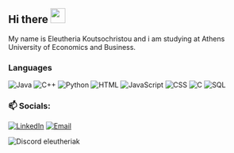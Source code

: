 ## Hi there <img src="https://raw.githubusercontent.com/MartinHeinz/MartinHeinz/master/wave.gif" width="30px" height="30px" />

My name is Eleutheria Koutsochristou and i am studying at Athens University of Economics and Business.
### Languages

![Java](https://img.shields.io/badge/-Java-000?&logo=Java&logoColor=logoColor=007396)
![C++](https://img.shields.io/badge/-C++-000?&logo=c%2b%2b&logoColor=00599C)
![Python](https://img.shields.io/badge/-Python-000?&logo=Python)
![HTML](https://img.shields.io/badge/-HTML-000?&logo=HTML5)
![JavaScript](https://img.shields.io/badge/-JavaScript-000?&logo=JavaScript)
![CSS](https://img.shields.io/badge/-CSS-000?&logo=CSS3)
![C](https://img.shields.io/badge/-C-000?&logo=C)
![SQL](https://img.shields.io/badge/-SQL-000?&logo=MySQL)

### 📫 Socials:

[![LinkedIn](https://img.shields.io/badge/-LinkedIn-000?&logo=LinkedIn&logoColor=0077B5)](https://www.linkedin.com/in/eleutheria-koutsochristou)
[![Email](https://img.shields.io/badge/-Email-000?&logo=Gmail&logoColor=white)](mailto:koutsochristou.eleutheria@gmail.com)

![Discord](https://img.shields.io/badge/-Discord-000?&logo=Discord&logoColor=white) eleutheriak
